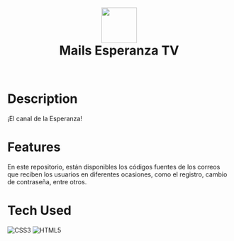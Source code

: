 <div align="center">
      <h1> <img src="https://esperanzatv.net/wp-content/uploads/2023/07/login-logo-esperanzatv.png" width="80px"><br/>Mails Esperanza TV</h1>
     </div>
<p align="center"> <a href="https://esperanzatv.net" target="_blank"><img alt="" src="https://img.shields.io/badge/Website-EA4C89?style=normal&logo=dribbble&logoColor=white" style="vertical-align:center" /></a> <a href="https://facebook.com/esperanzatvnad" target="_blank"><img alt="" src="https://img.shields.io/badge/Facebook-1877F2?style=normal&logo=facebook&logoColor=white" style="vertical-align:center" /></a> <a href="https://instagram.com/esperanzatv_nad" target="_blank"><img alt="" src="https://img.shields.io/badge/Instagram-E4405F?style=normal&logo=instagram&logoColor=white" style="vertical-align:center" /></a> </p>

# Description
¡El canal de la Esperanza!

# Features
En este repositorio, están disponibles los códigos fuentes de los correos que reciben los usuarios en diferentes ocasiones, como el registro, cambio de contraseña, entre otros.

# Tech Used
 ![CSS3](https://img.shields.io/badge/css3-%231572B6.svg?style=for-the-badge&logo=css3&logoColor=white) ![HTML5](https://img.shields.io/badge/html5-%23E34F26.svg?style=for-the-badge&logo=html5&logoColor=white)
      

<!-- </> with 💛 by readMD (https://readmd.itsvg.in) -->
    
